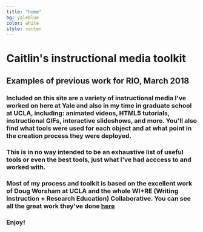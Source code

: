```yaml
---
title: "home"
bg: yaleblue
color: white
style: center
---
```


# Caitlin's instructional media toolkit


## Examples of previous work for RIO, March 2018

### Included on this site are a variety of instructional media I've worked on here at Yale and also in my time in graduate school at UCLA, including: animated videos, HTML5 tutorials, instructional GIFs, interactive slideshows, and more. You'll also find what tools were used for each object and at what point in the creation process they were deployed. 

### This is in no way intended to be an exhaustive list of useful tools or even the best tools, just what I've had acccess to and worked with.

### Most of my process and toolkit is based on the excellent work of Doug Worsham at UCLA and the whole WI+RE (Writing Instruction + Research Education) Collaborative. You can see all the great work they've done [here](http://uclalibrary.github.io/research-tips)

### Enjoy!
